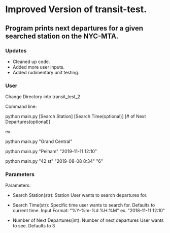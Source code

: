 # Improved Version of transit-test.

## Program prints next departures for a given searched station on the NYC-MTA.

### Updates
- Cleaned up code.
- Added more user inputs.
- Added rudimentary unit testing.


### User
Change Directory into transit_test_2

Command line:

python main.py [Search Station] [Search Time(optional)] [# of Next Departures(optional)]

ex.

python main.py "Grand Central"

python main.py "Pelham" "2019-11-11 12:10"

python main.py "42 st" "2019-08-08 8:34" "6"

### Parameters
  Parameters:
  
  - Search Station(str): Station User wants to search departures for.
  
  - Search Time(str): Specific time user wants to search for. 
  Defaults to current time.
  Input Format: "%Y-%m-%d %H:%M"  ex. "2018-11-11 12:10"
  
  - Number of Next Departures(int): Number of next departures User wants to see.
  Defaults to 3  
